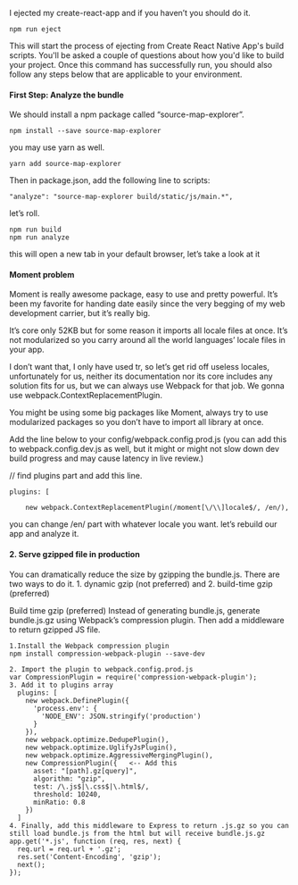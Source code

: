 I ejected my create-react-app and if you haven’t you should do it.

```
npm run eject
```

This will start the process of ejecting from Create React Native App's build scripts. You'll be asked a couple of questions about how you'd like to build your project. Once this command has successfully run, you should also follow any steps below that are applicable to your environment.

#### First Step: Analyze the bundle

We should install a npm package called “source-map-explorer”.

``npm install --save source-map-explorer``

you may use yarn as well.

``yarn add source-map-explorer``

Then in package.json, add the following line to scripts:

``"analyze": "source-map-explorer build/static/js/main.*",``

let’s roll.

```
npm run build
npm run analyze
```

this will open a new tab in your default browser, let’s take a look at it

#### Moment problem

Moment is really awesome package, easy to use and pretty powerful. It’s been my favorite for handing date easily since the very begging of my web development carrier, but it’s really big.

It’s core only 52KB but for some reason it imports all locale files at once. It’s not modularized so you carry around all the world languages’ locale files in your app.

I don’t want that, I only have used tr, so let’s get rid off useless locales, unfortunately for us, neither its documentation nor its core includes any solution fits for us, but we can always use Webpack for that job. We gonna use webpack.ContextReplacementPlugin.

You might be using some big packages like Moment, always try to use modularized packages so you don’t have to import all library at once.

Add the line below to your config/webpack.config.prod.js (you can add this to webpack.config.dev.js as well, but it might or might not slow down dev build progress and may cause latency in live review.)

// find plugins part and add this line.

```
plugins: [

    new webpack.ContextReplacementPlugin(/moment[\/\\]locale$/, /en/),
```

you can change /en/ part with whatever locale you want. let’s rebuild our app and analyze it.

#### 2. Serve gzipped file in production

You can dramatically reduce the size by gzipping the bundle.js. There are two ways to do it. 1. dynamic gzip (not preferred) and 2. build-time gzip (preferred)

 Build time gzip (preferred)
Instead of generating bundle.js, generate bundle.js.gz using Webpack’s compression plugin. Then add a middleware to return gzipped JS file.

```JS
1.Install the Webpack compression plugin
npm install compression-webpack-plugin --save-dev

2. Import the plugin to webpack.config.prod.js
var CompressionPlugin = require('compression-webpack-plugin');
3. Add it to plugins array
  plugins: [
    new webpack.DefinePlugin({
      'process.env': {
        'NODE_ENV': JSON.stringify('production')
      }
    }),
    new webpack.optimize.DedupePlugin(),
    new webpack.optimize.UglifyJsPlugin(),
    new webpack.optimize.AggressiveMergingPlugin(),
    new CompressionPlugin({   <-- Add this
      asset: "[path].gz[query]",
      algorithm: "gzip",
      test: /\.js$|\.css$|\.html$/,
      threshold: 10240,
      minRatio: 0.8
    })
  ]
4. Finally, add this middleware to Express to return .js.gz so you can still load bundle.js from the html but will receive bundle.js.gz
app.get('*.js', function (req, res, next) {
  req.url = req.url + '.gz';
  res.set('Content-Encoding', 'gzip');
  next();
});
```